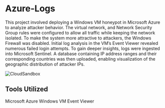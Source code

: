 # Azure-Logs

This project involved deploying a Windows VM honeypot in Microsoft Azure to analyze attacker behavior. The virtual network, and Network Security Group rules were configured to allow all traffic while keeping the network isolated. To make the system more attractive to attackers, the Windows Firewall was disabled.
Initial log analysis in the VM’s Event Viewer revealed numerous failed login attempts. To gain deeper insights, logs were ingested into Microsoft Sentinel. A database containing IP address ranges and their corresponding countries was then uploaded, enabling visualization of the geographic distribution of attacker IPs.


![CloudSandbox](CloudProject.png)

## Tools Utilized
Microsoft Azure
Windows VM Event Viewer
